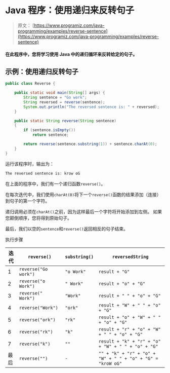 # Java 程序：使用递归来反转句子

> 原文： [https://www.programiz.com/java-programming/examples/reverse-sentence](https://www.programiz.com/java-programming/examples/reverse-sentence)

#### 在此程序中，您将学习使用 Java 中的递归循环来反转给定的句子。

## 示例：使用递归反转句子

```java
public class Reverse {

    public static void main(String[] args) {
        String sentence = "Go work";
        String reversed = reverse(sentence);
        System.out.println("The reversed sentence is: " + reversed);
    }

    public static String reverse(String sentence)
    {
        if (sentence.isEmpty())
            return sentence;

        return reverse(sentence.substring(1)) + sentence.charAt(0);
    }
}
```

运行该程序时，输出为：

```java
The reversed sentence is: krow oG
```

在上面的程序中，我们有一个递归函数`reverse()`。

在每次迭代中，我们使用`charAt(0)`将下一个`reverse()`函数的结果添加（连接）到句子的第一个字符。

递归调用必须在`charAt()`之前，因为这样最后一个字符将开始添加到左侧。 如果您颠倒顺序，您将得到原始句子。

最后，我们以空的`sentence`和`reverse()`返回相反的句子结束。

执行步骤

| 迭代 | `reverse()` | `substring()` | `reversedString` |
| --- | --- | --- | --- |
| 1 | `reverse("Go work")` | `"o Work"` | `result + "G"` |
| 2 | `reverse("o Work")` | `" Work"` | `result + "o" + "G"` |
| 3 | `reverse(" Work")` | `"Work"` | `result + " " + "o" + "G"` |
| 4 | `reverse("Work")` | `"ork"` | `result + "W" + " " + "o" + "G"` |
| 5 | `reverse("ork")` | `"rk"` | `result + "o" + "W" + " " + "o" + "G"` |
| 6 | `reverse("rk")` | `"k"` | `result + "r" + "o" + "W" + " " + "o" + "G"` |
| 7 | `reverse("k")` | `""` | `result + "k" + "r" + "o" + "W" + " " + "o" + "G"` |
| 最后 | `reverse("")` | `-` | `"" + "k" + "r" + "o" + "W" + " " + "o" + "G" = "kroW oG"` |